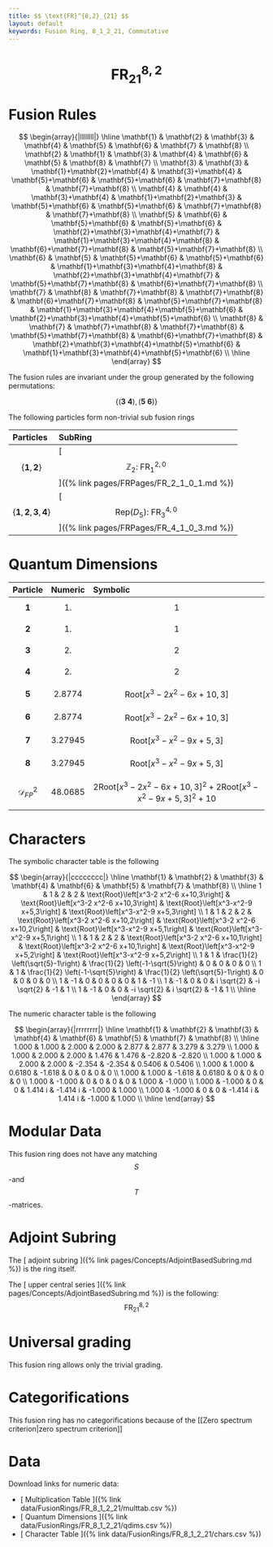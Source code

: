 ```yaml
---
title: $$ \text{FR}^{8,2}_{21} $$
layout: default
keywords: Fusion Ring, 8_1_2_21, Commutative
---
```

# $$ \text{FR}^{8,2}_{21} $$


# Fusion Rules

$$
\begin{array}{|llllllll|}
\hline
 \mathbf{1} & \mathbf{2} & \mathbf{3} & \mathbf{4} & \mathbf{5} & \mathbf{6} & \mathbf{7} & \mathbf{8} \\
 \mathbf{2} & \mathbf{1} & \mathbf{3} & \mathbf{4} & \mathbf{6} & \mathbf{5} & \mathbf{8} & \mathbf{7} \\
 \mathbf{3} & \mathbf{3} & \mathbf{1}+\mathbf{2}+\mathbf{4} & \mathbf{3}+\mathbf{4} & \mathbf{5}+\mathbf{6} & \mathbf{5}+\mathbf{6} & \mathbf{7}+\mathbf{8} & \mathbf{7}+\mathbf{8} \\
 \mathbf{4} & \mathbf{4} & \mathbf{3}+\mathbf{4} & \mathbf{1}+\mathbf{2}+\mathbf{3} & \mathbf{5}+\mathbf{6} & \mathbf{5}+\mathbf{6} & \mathbf{7}+\mathbf{8} & \mathbf{7}+\mathbf{8} \\
 \mathbf{5} & \mathbf{6} & \mathbf{5}+\mathbf{6} & \mathbf{5}+\mathbf{6} & \mathbf{2}+\mathbf{3}+\mathbf{4}+\mathbf{7} & \mathbf{1}+\mathbf{3}+\mathbf{4}+\mathbf{8} & \mathbf{6}+\mathbf{7}+\mathbf{8} & \mathbf{5}+\mathbf{7}+\mathbf{8} \\
 \mathbf{6} & \mathbf{5} & \mathbf{5}+\mathbf{6} & \mathbf{5}+\mathbf{6} & \mathbf{1}+\mathbf{3}+\mathbf{4}+\mathbf{8} & \mathbf{2}+\mathbf{3}+\mathbf{4}+\mathbf{7} & \mathbf{5}+\mathbf{7}+\mathbf{8} & \mathbf{6}+\mathbf{7}+\mathbf{8} \\
 \mathbf{7} & \mathbf{8} & \mathbf{7}+\mathbf{8} & \mathbf{7}+\mathbf{8} & \mathbf{6}+\mathbf{7}+\mathbf{8} & \mathbf{5}+\mathbf{7}+\mathbf{8} & \mathbf{1}+\mathbf{3}+\mathbf{4}+\mathbf{5}+\mathbf{6} & \mathbf{2}+\mathbf{3}+\mathbf{4}+\mathbf{5}+\mathbf{6} \\
 \mathbf{8} & \mathbf{7} & \mathbf{7}+\mathbf{8} & \mathbf{7}+\mathbf{8} & \mathbf{5}+\mathbf{7}+\mathbf{8} & \mathbf{6}+\mathbf{7}+\mathbf{8} & \mathbf{2}+\mathbf{3}+\mathbf{4}+\mathbf{5}+\mathbf{6} & \mathbf{1}+\mathbf{3}+\mathbf{4}+\mathbf{5}+\mathbf{6} \\
\hline
\end{array}
$$


The fusion rules are invariant under the group generated by the following permutations:

$$ \{(\mathbf{3} \  \mathbf{4}), (\mathbf{5} \  \mathbf{6})\} $$


The following particles form non-trivial sub fusion rings

| Particles | SubRing |
| :------ | :------ |
| $$ \{\mathbf{1},\mathbf{2}\} $$ | [ $$ \mathbb{Z}_2:\ \text{FR}^{2,0}_{1} $$ ]({% link pages/FRPages/FR_2_1_0_1.md %}) |
| $$ \{\mathbf{1},\mathbf{2},\mathbf{3},\mathbf{4}\} $$ | [ $$ \left.\text{Rep(}D_5\right):\ \text{FR}^{4,0}_{3} $$ ]({% link pages/FRPages/FR_4_1_0_3.md %}) |

# Quantum Dimensions

| Particle | Numeric | Symbolic |
| :------ | :------ | :------ |
| $$ \mathbf{1} $$ | $$ 1. $$ | $$ 1 $$ |
| $$ \mathbf{2} $$ | $$ 1. $$ | $$ 1 $$ |
| $$ \mathbf{3} $$ | $$ 2. $$ | $$ 2 $$ |
| $$ \mathbf{4} $$ | $$ 2. $$ | $$ 2 $$ |
| $$ \mathbf{5} $$ | $$ 2.8774 $$ | $$ \text{Root}\left[x^3-2 x^2-6 x+10,3\right] $$ |
| $$ \mathbf{6} $$ | $$ 2.8774 $$ | $$ \text{Root}\left[x^3-2 x^2-6 x+10,3\right] $$ |
| $$ \mathbf{7} $$ | $$ 3.27945 $$ | $$ \text{Root}\left[x^3-x^2-9 x+5,3\right] $$ |
| $$ \mathbf{8} $$ | $$ 3.27945 $$ | $$ \text{Root}\left[x^3-x^2-9 x+5,3\right] $$ |
| $$ \mathcal{D}_{FP}^2 $$ | $$ 48.0685 $$ | $$ 2 \text{Root}\left[x^3-2 x^2-6 x+10,3\right]^2+2 \text{Root}\left[x^3-x^2-9 x+5,3\right]^2+10 $$ |

# Characters

The symbolic character table is the following

$$
\begin{array}{|cccccccc|}
\hline
 \mathbf{1} & \mathbf{2} & \mathbf{3} & \mathbf{4} & \mathbf{6} & \mathbf{5} & \mathbf{7} & \mathbf{8} \\
\hline
 1 & 1 & 2 & 2 & \text{Root}\left[x^3-2 x^2-6 x+10,3\right] & \text{Root}\left[x^3-2 x^2-6 x+10,3\right] & \text{Root}\left[x^3-x^2-9 x+5,3\right] & \text{Root}\left[x^3-x^2-9 x+5,3\right] \\
 1 & 1 & 2 & 2 & \text{Root}\left[x^3-2 x^2-6 x+10,2\right] & \text{Root}\left[x^3-2 x^2-6 x+10,2\right] & \text{Root}\left[x^3-x^2-9 x+5,1\right] & \text{Root}\left[x^3-x^2-9 x+5,1\right] \\
 1 & 1 & 2 & 2 & \text{Root}\left[x^3-2 x^2-6 x+10,1\right] & \text{Root}\left[x^3-2 x^2-6 x+10,1\right] & \text{Root}\left[x^3-x^2-9 x+5,2\right] & \text{Root}\left[x^3-x^2-9 x+5,2\right] \\
 1 & 1 & \frac{1}{2} \left(\sqrt{5}-1\right) & \frac{1}{2} \left(-1-\sqrt{5}\right) & 0 & 0 & 0 & 0 \\
 1 & 1 & \frac{1}{2} \left(-1-\sqrt{5}\right) & \frac{1}{2} \left(\sqrt{5}-1\right) & 0 & 0 & 0 & 0 \\
 1 & -1 & 0 & 0 & 0 & 0 & 1 & -1 \\
 1 & -1 & 0 & 0 & i \sqrt{2} & -i \sqrt{2} & -1 & 1 \\
 1 & -1 & 0 & 0 & -i \sqrt{2} & i \sqrt{2} & -1 & 1 \\
\hline
\end{array}
$$

The numeric character table is the following

$$
\begin{array}{|rrrrrrrr|}
\hline
 \mathbf{1} & \mathbf{2} & \mathbf{3} & \mathbf{4} & \mathbf{6} & \mathbf{5} & \mathbf{7} & \mathbf{8} \\
\hline
 1.000 & 1.000 & 2.000 & 2.000 & 2.877 & 2.877 & 3.279 & 3.279 \\
 1.000 & 1.000 & 2.000 & 2.000 & 1.476 & 1.476 & -2.820 & -2.820 \\
 1.000 & 1.000 & 2.000 & 2.000 & -2.354 & -2.354 & 0.5406 & 0.5406 \\
 1.000 & 1.000 & 0.6180 & -1.618 & 0 & 0 & 0 & 0 \\
 1.000 & 1.000 & -1.618 & 0.6180 & 0 & 0 & 0 & 0 \\
 1.000 & -1.000 & 0 & 0 & 0 & 0 & 1.000 & -1.000 \\
 1.000 & -1.000 & 0 & 0 & 1.414 i & -1.414 i & -1.000 & 1.000 \\
 1.000 & -1.000 & 0 & 0 & -1.414 i & 1.414 i & -1.000 & 1.000 \\
\hline
\end{array}
$$

# Modular Data

This fusion ring does not have any matching $$ S $$-and $$ T $$-matrices.

# Adjoint Subring

The [ adjoint subring ]({% link pages/Concepts/AdjointBasedSubring.md %}) is the ring itself.

The [ upper central series ]({% link pages/Concepts/AdjointBasedSubring.md %}) is the following:
$$ \text{FR}^{8,2}_{21} $$

# Universal grading

This fusion ring allows only the trivial grading.

# Categorifications

This fusion ring has no categorifications because of the [[Zero spectrum criterion|zero spectrum criterion]]

# Data

Download links for numeric data:

* [ Multiplication Table ]({% link data/FusionRings/FR_8_1_2_21/multtab.csv %})
* [ Quantum Dimensions ]({% link data/FusionRings/FR_8_1_2_21/qdims.csv %})
* [ Character Table ]({% link data/FusionRings/FR_8_1_2_21/chars.csv %})